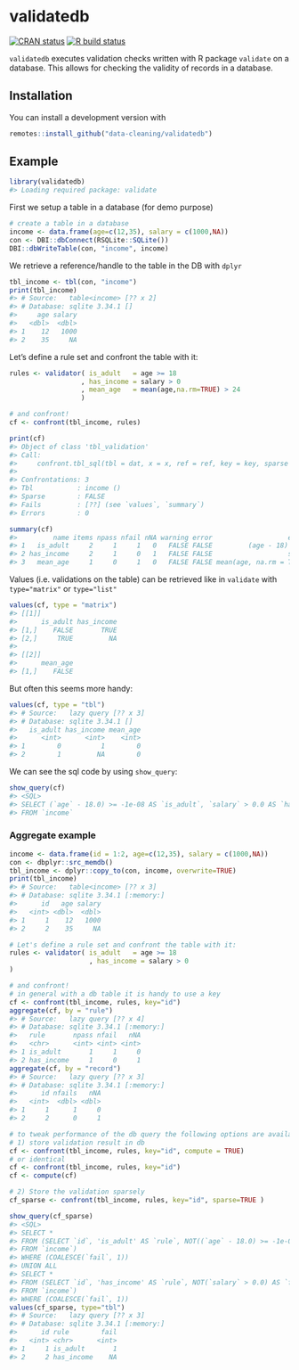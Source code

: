
<!-- README.md is generated from README.Rmd. Please edit that file -->

# validatedb

<!-- badges: start -->

[![CRAN
status](https://www.r-pkg.org/badges/version/validatedb)](https://CRAN.R-project.org/package=validatedb)
[![R build
status](https://github.com/data-cleaning/validatedb/workflows/R-CMD-check/badge.svg)](https://github.com/data-cleaning/validatedb/actions)
<!-- [![Codecov test -->
<!-- coverage](https://codecov.io/gh/data-cleaning/validatedb/branch/master/graph/badge.svg)](https://codecov.io/gh/data-cleaning/validatedb?branch=master) -->
<!-- badges: end -->

`validatedb` executes validation checks written with R package
`validate` on a database. This allows for checking the validity of
records in a database.

## Installation

You can install a development version with

<!-- You can install the released version of validatedb from [CRAN](https://CRAN.R-project.org) with: -->

``` r
remotes::install_github("data-cleaning/validatedb")
```

## Example

``` r
library(validatedb)
#> Loading required package: validate
```

First we setup a table in a database (for demo purpose)

``` r
# create a table in a database
income <- data.frame(age=c(12,35), salary = c(1000,NA))
con <- DBI::dbConnect(RSQLite::SQLite())
DBI::dbWriteTable(con, "income", income)
```

We retrieve a reference/handle to the table in the DB with `dplyr`

``` r
tbl_income <- tbl(con, "income")
print(tbl_income)
#> # Source:   table<income> [?? x 2]
#> # Database: sqlite 3.34.1 []
#>     age salary
#>   <dbl>  <dbl>
#> 1    12   1000
#> 2    35     NA
```

Let’s define a rule set and confront the table with it:

``` r
rules <- validator( is_adult   = age >= 18
                  , has_income = salary > 0
                  , mean_age   = mean(age,na.rm=TRUE) > 24
                  )

# and confront!
cf <- confront(tbl_income, rules)

print(cf)
#> Object of class 'tbl_validation'
#> Call:
#>     confront.tbl_sql(tbl = dat, x = x, ref = ref, key = key, sparse = sparse)
#> 
#> Confrontations: 3
#> Tbl           : income ()
#> Sparse        : FALSE
#> Fails         : [??] (see `values`, `summary`)
#> Errors        : 0

summary(cf)
#>         name items npass nfail nNA warning error                   expression
#> 1   is_adult     2     1     1   0   FALSE FALSE         (age - 18) >= -1e-08
#> 2 has_income     2     1     0   1   FALSE FALSE                   salary > 0
#> 3   mean_age     1     0     1   0   FALSE FALSE mean(age, na.rm = TRUE) > 24
```

Values (i.e. validations on the table) can be retrieved like in
`validate` with `type="matrix"` or `type="list"`

``` r
values(cf, type = "matrix")
#> [[1]]
#>      is_adult has_income
#> [1,]    FALSE       TRUE
#> [2,]     TRUE         NA
#> 
#> [[2]]
#>      mean_age
#> [1,]    FALSE
```

But often this seems more handy:

``` r
values(cf, type = "tbl")
#> # Source:   lazy query [?? x 3]
#> # Database: sqlite 3.34.1 []
#>   is_adult has_income mean_age
#>      <int>      <int>    <int>
#> 1        0          1        0
#> 2        1         NA        0
```

We can see the sql code by using `show_query`:

``` r
show_query(cf)
#> <SQL>
#> SELECT (`age` - 18.0) >= -1e-08 AS `is_adult`, `salary` > 0.0 AS `has_income`, AVG(`age`) OVER () > 24.0 AS `mean_age`
#> FROM `income`
```

### Aggregate example

``` r
income <- data.frame(id = 1:2, age=c(12,35), salary = c(1000,NA))
con <- dbplyr::src_memdb()
tbl_income <- dplyr::copy_to(con, income, overwrite=TRUE)
print(tbl_income)
#> # Source:   table<income> [?? x 3]
#> # Database: sqlite 3.34.1 [:memory:]
#>      id   age salary
#>   <int> <dbl>  <dbl>
#> 1     1    12   1000
#> 2     2    35     NA

# Let's define a rule set and confront the table with it:
rules <- validator( is_adult   = age >= 18
                    , has_income = salary > 0
)

# and confront!
# in general with a db table it is handy to use a key
cf <- confront(tbl_income, rules, key="id")
aggregate(cf, by = "rule")
#> # Source:   lazy query [?? x 4]
#> # Database: sqlite 3.34.1 [:memory:]
#>   rule       npass nfail   nNA
#>   <chr>      <int> <int> <int>
#> 1 is_adult       1     1     0
#> 2 has_income     1     0     1
aggregate(cf, by = "record")
#> # Source:   lazy query [?? x 3]
#> # Database: sqlite 3.34.1 [:memory:]
#>      id nfails   nNA
#>   <int>  <dbl> <dbl>
#> 1     1      1     0
#> 2     2      0     1

# to tweak performance of the db query the following options are available
# 1) store validation result in db
cf <- confront(tbl_income, rules, key="id", compute = TRUE)
# or identical
cf <- confront(tbl_income, rules, key="id")
cf <- compute(cf)

# 2) Store the validation sparsely
cf_sparse <- confront(tbl_income, rules, key="id", sparse=TRUE )

show_query(cf_sparse)
#> <SQL>
#> SELECT *
#> FROM (SELECT `id`, 'is_adult' AS `rule`, NOT((`age` - 18.0) >= -1e-08) AS `fail`
#> FROM `income`)
#> WHERE (COALESCE(`fail`, 1))
#> UNION ALL
#> SELECT *
#> FROM (SELECT `id`, 'has_income' AS `rule`, NOT(`salary` > 0.0) AS `fail`
#> FROM `income`)
#> WHERE (COALESCE(`fail`, 1))
values(cf_sparse, type="tbl")
#> # Source:   lazy query [?? x 3]
#> # Database: sqlite 3.34.1 [:memory:]
#>      id rule        fail
#>   <int> <chr>      <int>
#> 1     1 is_adult       1
#> 2     2 has_income    NA
```

